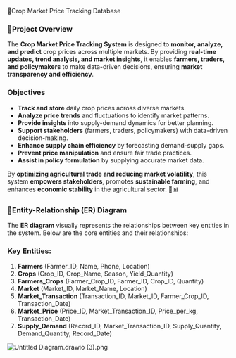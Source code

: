 
🚜Crop Market Price Tracking Database 

### **🚀Project Overview**

The **Crop Market Price Tracking System** is designed to **monitor, analyze, and predict** crop prices across multiple markets. By providing **real-time updates, trend analysis, and market insights**, it enables **farmers, traders, and policymakers** to make data-driven decisions, ensuring **market transparency and efficiency**.

### **Objectives**

- **Track and store** daily crop prices across diverse markets.
- **Analyze price trends** and fluctuations to identify market patterns.
- **Provide insights** into supply-demand dynamics for better planning.
- **Support stakeholders** (farmers, traders, policymakers) with data-driven decision-making.
- **Enhance supply chain efficiency** by forecasting demand-supply gaps.
- **Prevent price manipulation** and ensure fair trade practices.
- **Assist in policy formulation** by supplying accurate market data.

By **optimizing agricultural trade and reducing market volatility**, this system **empowers stakeholders**, promotes **sustainable farming**, and enhances **economic stability** in the agricultural sector. 🚜📊

### **🚜Entity-Relationship (ER) Diagram**

The **ER diagram** visually represents the relationships between key entities in the system. Below are the core entities and their relationships:

### **Key Entities:**

1. **Farmers** (Farmer_ID, Name, Phone, Location)
2. **Crops** (Crop_ID, Crop_Name, Season, Yield_Quantity)
3. **Farmers_Crops** (Farmer_Crop_ID, Farmer_ID, Crop_ID, Quantity)
4. **Market** (Market_ID, Market_Name, Location)
5. **Market_Transaction** (Transaction_ID, Market_ID, Farmer_Crop_ID, Transaction_Date)
6. **Market_Price** (Price_ID, Market_Transaction_ID, Price_per_kg, Transaction_Date)
7. **Supply_Demand** (Record_ID, Market_Transaction_ID, Supply_Quantity, Demand_Quantity, Record_Date)

![Untitled Diagram.drawio (3).png](attachment:39fd0b81-f75b-413c-9cd4-f61d36e8b951:Untitled_Diagram.drawio_(3).png)
